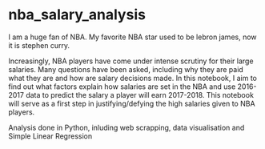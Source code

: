 # nba_salary_analysis

I am a huge fan of NBA. My favorite NBA star used to be lebron james, now it is stephen curry.

Increasingly, NBA players have come under intense scrutiny for their large salaries. Many questions have been asked, including why they are paid what they are and how are salary decisions made.
In this notebook, I aim to find out what factors explain how salaries are set in the NBA and use 2016-2017 data to predict the salary a player will earn 2017-2018. This notebook will serve as a first step in justifying/defying the high salaries given to NBA players.

Analysis done in Python, inluding web scrapping, data visualisation and Simple Linear Regression

